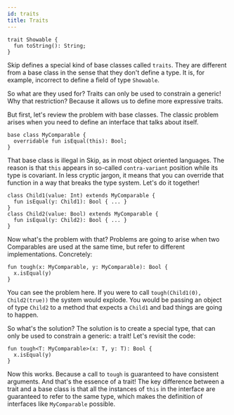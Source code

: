 ```yaml
---
id: traits
title: Traits
---
```


```
trait Showable {
  fun toString(): String;
}
```


Skip defines a special kind of base classes called `traits`. They are different from a base class in the sense that they don't define a type. It is, for example, incorrect to define a field of type `Showable`.

So what are they used for? Traits can only be used to constrain a generic! Why that restriction? Because it allows us to define more expressive traits.

But first, let's review the problem with base classes. The classic problem arises when you need to define an interface that talks about itself.

```
base class MyComparable {
  overridable fun isEqual(this): Bool;
}
```

That base class is illegal in Skip, as in most object oriented languages. The reason is that `this` appears in so-called `contra-variant` position while its type is covariant. In less cryptic jargon, it means that you can override that function in a way that breaks the type system. Let's do it together!

```
class Child1(value: Int) extends MyComparable {
  fun isEqual(y: Child1): Bool { ... }
}
class Child2(value: Bool) extends MyComparable {
  fun isEqual(y: Child2): Bool { ... }
}
```

Now what's the problem with that? Problems are going to arise when two Comparables are used at the same time, but refer to different implementations. Concretely:

```
fun tough(x: MyComparable, y: MyComparable): Bool {
  x.isEqual(y)
}
```

You can see the problem here. If you were to call `tough(Child1(0), Child2(true))` the system would explode. You would be passing an object of type `Child2` to a method that expects a `Child1` and bad things are going to happen.

So what's the solution? The solution is to create a special type, that can only be used to constrain a generic: a trait! Let's revisit the code:

```
fun tough<T: MyComparable>(x: T, y: T): Bool {
  x.isEqual(y)
}
```

Now this works. Because a call to `tough` is guaranteed to have consistent arguments. And that's the essence of a trait! The key difference between a trait and a base class is that all the instances of `this` in the interface are guaranteed to refer to the same type, which makes the definition of interfaces like `MyComparable` possible.
